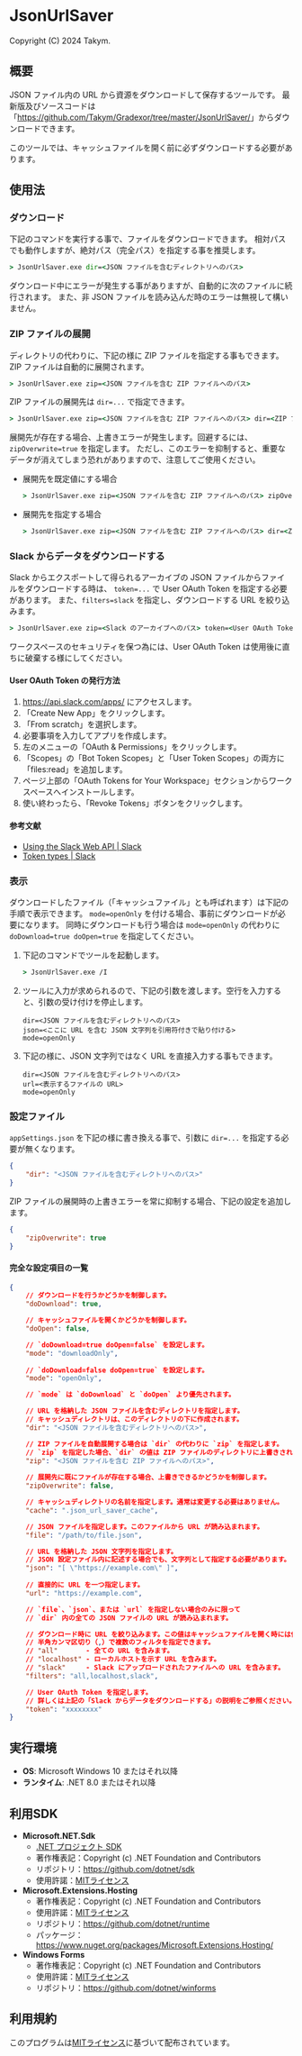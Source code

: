 # JsonUrlSaver
Copyright (C) 2024 Takym.

## 概要
JSON ファイル内の URL から資源をダウンロードして保存するツールです。
最新版及びソースコードは「<https://github.com/Takym/Gradexor/tree/master/JsonUrlSaver/>」からダウンロードできます。

このツールでは、キャッシュファイルを開く前に必ずダウンロードする必要があります。

## 使用法

### ダウンロード
下記のコマンドを実行する事で、ファイルをダウンロードできます。
相対パスでも動作しますが、絶対パス（完全パス）を指定する事を推奨します。
```cmd
> JsonUrlSaver.exe dir=<JSON ファイルを含むディレクトリへのパス>
```

ダウンロード中にエラーが発生する事がありますが、自動的に次のファイルに続行されます。
また、非 JSON ファイルを読み込んだ時のエラーは無視して構いません。

### ZIP ファイルの展開
ディレクトリの代わりに、下記の様に ZIP ファイルを指定する事もできます。
ZIP ファイルは自動的に展開されます。
```cmd
> JsonUrlSaver.exe zip=<JSON ファイルを含む ZIP ファイルへのパス>
```

ZIP ファイルの展開先は `dir=...` で指定できます。
```cmd
> JsonUrlSaver.exe zip=<JSON ファイルを含む ZIP ファイルへのパス> dir=<ZIP ファイルの展開先のパス>
```

展開先が存在する場合、上書きエラーが発生します。回避するには、`zipOverwrite=true` を指定します。
ただし、このエラーを抑制すると、重要なデータが消えてしまう恐れがありますので、注意してご使用ください。

* 展開先を既定値にする場合
	```cmd
	> JsonUrlSaver.exe zip=<JSON ファイルを含む ZIP ファイルへのパス> zipOverwrite=true
	```
* 展開先を指定する場合
	```cmd
	> JsonUrlSaver.exe zip=<JSON ファイルを含む ZIP ファイルへのパス> dir=<ZIP ファイルの展開先のパス> zipOverwrite=true
	```

### Slack からデータをダウンロードする
Slack からエクスポートして得られるアーカイブの JSON ファイルからファイルをダウンロードする時は、
`token=...` で User OAuth Token を指定する必要があります。
また、`filters=slack` を指定し、ダウンロードする URL を絞り込みます。
```cmd
> JsonUrlSaver.exe zip=<Slack のアーカイブへのパス> token=<User OAuth Token> filters=slack
```

ワークスペースのセキュリティを保つ為には、User OAuth Token は使用後に直ちに破棄する様にしてください。

#### User OAuth Token の発行方法
1. <https://api.slack.com/apps/> にアクセスします。
2. 「Create New App」をクリックします。
3. 「From scratch」を選択します。
4. 必要事項を入力してアプリを作成します。
5. 左のメニューの「OAuth & Permissions」をクリックします。
6. 「Scopes」の「Bot Token Scopes」と「User Token Scopes」の両方に「files:read」を追加します。
7. ページ上部の「OAuth Tokens for Your Workspace」セクションからワークスペースへインストールします。
8. 使い終わったら、「Revoke Tokens」ボタンをクリックします。

#### 参考文献
* [Using the Slack Web API | Slack](https://api.slack.com/web)
* [Token types | Slack](https://api.slack.com/concepts/token-types)

### 表示
ダウンロードしたファイル（「キャッシュファイル」とも呼ばれます）は下記の手順で表示できます。
`mode=openOnly` を付ける場合、事前にダウンロードが必要になります。
同時にダウンロードも行う場合は `mode=openOnly` の代わりに `doDownload=true doOpen=true` を指定してください。

1. 下記のコマンドでツールを起動します。
	```cmd
	> JsonUrlSaver.exe /I
	```
2. ツールに入力が求められるので、下記の引数を渡します。空行を入力すると、引数の受け付けを停止します。
	```
	dir=<JSON ファイルを含むディレクトリへのパス>
	json=<ここに URL を含む JSON 文字列を引用符付きで貼り付ける>
	mode=openOnly

	```
3. 下記の様に、JSON 文字列ではなく URL を直接入力する事もできます。
	```
	dir=<JSON ファイルを含むディレクトリへのパス>
	url=<表示するファイルの URL>
	mode=openOnly

	```

### 設定ファイル
`appSettings.json` を下記の様に書き換える事で、引数に `dir=...` を指定する必要が無くなります。
```json
{
	"dir": "<JSON ファイルを含むディレクトリへのパス>"
}
```

ZIP ファイルの展開時の上書きエラーを常に抑制する場合、下記の設定を追加します。
```json
{
	"zipOverwrite": true
}
```

#### 完全な設定項目の一覧
```json
{
	// ダウンロードを行うかどうかを制御します。
	"doDownload": true,

	// キャッシュファイルを開くかどうかを制御します。
	"doOpen": false,

	// `doDownload=true doOpen=false` を設定します。
	"mode": "downloadOnly",
	
	// `doDownload=false doOpen=true` を設定します。
	"mode": "openOnly",

	// `mode` は `doDownload` と `doOpen` より優先されます。

	// URL を格納した JSON ファイルを含むディレクトリを指定します。
	// キャッシュディレクトリは、このディレクトリの下に作成されます。
	"dir": "<JSON ファイルを含むディレクトリへのパス>",

	// ZIP ファイルを自動展開する場合は `dir` の代わりに `zip` を指定します。
	// `zip` を指定した場合、`dir` の値は ZIP ファイルのディレクトリに上書きされます。
	"zip": "<JSON ファイルを含む ZIP ファイルへのパス>",
	
	// 展開先に既にファイルが存在する場合、上書きできるかどうかを制御します。
	"zipOverwrite": false,

	// キャッシュディレクトリの名前を指定します。通常は変更する必要はありません。
	"cache": ".json_url_saver_cache",

	// JSON ファイルを指定します。このファイルから URL が読み込まれます。
	"file": "/path/to/file.json",

	// URL を格納した JSON 文字列を指定します。
	// JSON 設定ファイル内に記述する場合でも、文字列として指定する必要があります。
	"json": "[ \"https://example.com\" ]",
	
	// 直接的に URL を一つ指定します。
	"url": "https://example.com",

	// `file`、`json`、または `url` を指定しない場合のみに限って
	// `dir` 内の全ての JSON ファイルの URL が読み込まれます。

	// ダウンロード時に URL を絞り込みます。この値はキャッシュファイルを開く時には使われません。
	// 半角カンマ区切り（,）で複数のフィルタを指定できます。
	// "all"       - 全ての URL を含みます。
	// "localhost" - ローカルホストを示す URL を含みます。
	// "slack"     - Slack にアップロードされたファイルへの URL を含みます。
	"filters": "all,localhost,slack",

	// User OAuth Token を指定します。
	// 詳しくは上記の「Slack からデータをダウンロードする」の説明をご参照ください。
	"token": "xxxxxxxx"
}
```

## 実行環境
* **OS**: Microsoft Windows 10 またはそれ以降
* **ランタイム**: .NET 8.0 またはそれ以降

## 利用SDK
* **Microsoft.NET.Sdk**
	* [.NET プロジェクト SDK](https://docs.microsoft.com/ja-jp/dotnet/core/project-sdk/overview)
	* 著作権表記：Copyright (c) .NET Foundation and Contributors
	* リポジトリ：<https://github.com/dotnet/sdk>
	* 使用許諾：[MITライセンス](https://github.com/dotnet/sdk/blob/main/LICENSE.TXT)
* **Microsoft.Extensions.Hosting**
	* 著作権表記：Copyright (c) .NET Foundation and Contributors
	* 使用許諾：[MITライセンス](https://github.com/dotnet/runtime/blob/main/LICENSE.TXT)
	* リポジトリ：<https://github.com/dotnet/runtime>
	* パッケージ：<https://www.nuget.org/packages/Microsoft.Extensions.Hosting/>
* **Windows Forms**
	* 著作権表記：Copyright (c) .NET Foundation and Contributors
	* 使用許諾：[MITライセンス](https://github.com/dotnet/winforms/blob/main/LICENSE.TXT)
	* リポジトリ：<https://github.com/dotnet/winforms>

## 利用規約
このプログラムは[MITライセンス](https://github.com/Takym/Gradexor/blob/master/LICENSE.md)に基づいて配布されています。
